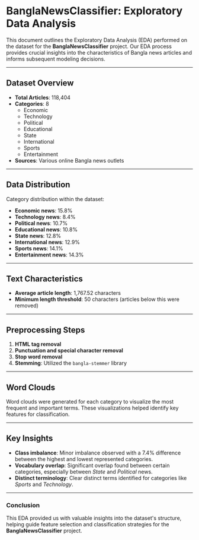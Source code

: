 # BanglaNewsClassifier: Exploratory Data Analysis

This document outlines the Exploratory Data Analysis (EDA) performed on the dataset for the **BanglaNewsClassifier** project. Our EDA process provides crucial insights into the characteristics of Bangla news articles and informs subsequent modeling decisions.

---

## Dataset Overview

- **Total Articles**: 118,404
- **Categories**: 8 
  - Economic
  - Technology
  - Political
  - Educational
  - State
  - International
  - Sports
  - Entertainment
- **Sources**: Various online Bangla news outlets

---

## Data Distribution

Category distribution within the dataset:

- **Economic news**: 15.8%
- **Technology news**: 8.4%
- **Political news**: 10.7%
- **Educational news**: 10.8%
- **State news**: 12.8%
- **International news**: 12.9%
- **Sports news**: 14.1%
- **Entertainment news**: 14.3%

---

## Text Characteristics

- **Average article length**: 1,767.52 characters
- **Minimum length threshold**: 50 characters (articles below this were removed)

---

## Preprocessing Steps

1. **HTML tag removal**
2. **Punctuation and special character removal**
3. **Stop word removal**
4. **Stemming**: Utilized the `bangla-stemmer` library

---

## Word Clouds

Word clouds were generated for each category to visualize the most frequent and important terms. These visualizations helped identify key features for classification.

---

## Key Insights

- **Class imbalance**: Minor imbalance observed with a 7.4% difference between the highest and lowest represented categories.
- **Vocabulary overlap**: Significant overlap found between certain categories, especially between *State* and *Political* news.
- **Distinct terminology**: Clear distinct terms identified for categories like *Sports* and *Technology*.

---

### Conclusion

This EDA provided us with valuable insights into the dataset's structure, helping guide feature selection and classification strategies for the **BanglaNewsClassifier** project.
